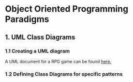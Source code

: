 # Object Oriented Programming Paradigms

## 1. UML Class Diagrams
### 1.1 Creating a UML diagram
A UML document for a RPG game can be found [here.](https://github.com/LBruni98/Object-Oriented-Programming-Paradigm/blob/master/The%20Citadel%20of%20Chaos%20-%20UML.png)

### 1.2 Defining Class Diagrams for specific patterns
